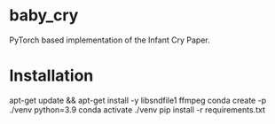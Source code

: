# baby_cry
PyTorch based implementation of the Infant Cry Paper. <!-- To improve train times and learn PyTorch 2.0 and PyTorch Lightning 2.0. -->


# Installation
apt-get update && apt-get install -y libsndfile1 ffmpeg
conda create -p ./venv python=3.9
conda activate ./venv
pip install -r requirements.txt